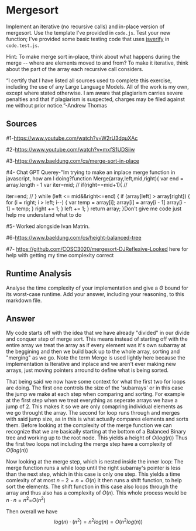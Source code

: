 # Mergesort

Implement an iterative (no recursive calls) and in-place version of mergesort.
Use the template I've provided in `code.js`. Test your new function; I've
provided some basic testing code that uses
[jsverify](https://jsverify.github.io/) in `code.test.js`.

Hint: To make merge sort in-place, think about what happens during the merge --
where are elements moved to and from? To make it iterative, think about the
part of the array each recursive call considers.

“I certify that I have listed all sources used to complete this exercise, including the use
of any Large Language Models. All of the work is my own, except where stated
otherwise. I am aware that plagiarism carries severe penalties and that if plagiarism is
suspected, charges may be filed against me without prior notice.”-Andrew Thomas

## Sources
#1-https://www.youtube.com/watch?v=W2rU3dquXAc

#2-https://www.youtube.com/watch?v=mxfS1UDSiiw

#3-https://www.baeldung.com/cs/merge-sort-in-place

#4- Chat GPT Querey-"Im trying to make an inplace merge function in javascript, how am I doing?function Merge(array,left,mid,right){ var end = array.length - 1 var iter=mid; // if(right==mid+1){ // 

iter=end; // } while (left <= mid&&right<=end) { if (array[left] > array[right]) { for (i = right; i > left; i--) { var temp = array[i]; array[i] = array[i - 1] array[i - 1] = temp; } right += 1; } left += 1; } return array; }Don't give me code just help me understand what to do

#5- Worked alongside Ivan Matrin.

#6-https://www.baeldung.com/cs/height-balanced-tree

#7- https://github.com/COSC3020/mergesort-DJReflexive-Looked here for help with getting my time complexity correct
## Runtime Analysis

Analyse the time complexity of your implementation and give a $\Theta$ bound for
its worst-case runtime. Add your answer, including your reasoning, to this
markdown file.

## Answer

My code starts off with the idea that we have already "divided" in our divide and conquer step of merge sort. This means instead of starting off with the entire array we treat the array as if every element was it's own subarray at the beggining and then we build back up to the whole array, sorting and "merging" as we go. Note the term Merge is used lightly here because the implementation is Iterative and inplace and we aren't ever making new arrays, just moving pointers arround to define what is being sorted.

That being said we now have some context for what the first two for loops are doing. The first one controls the size of the 'subarrays' or in this case the jump we make at each step when comparing and sorting. For example at the first step when we treat everything as seperate arrays we have a jump of 2. This makes it so we are only comapring individual elements as we go throught the array. The second for loop runs through and merges with said jump size, as in this is what actually compares elements and sorts them. Before looking at the complexity of the merge function we can recognize that we are basically starting at the bottom of a Balanced Binary tree and working up to the root node. This yields a height of $O(log(n))$ Thus the first two loops not including the merge step have a complexity of $O(log(n))$

Now looking at the merge step, which is nested inside the inner loop: The merge function runs a while loop until the right subarray's pointer is less than the next step, which in this case is only one step. This yields a time comlexity of at most $n-2=n=O(n)$ It then runs a shift function, to help sort the elements. The shift function in this case also loops through the array and thus also has a complexity of $O(n)$. This whole process would be $n\cdot n=n^2$=$O(n^2)$

Then overall we have $$log(n)\cdot (n^2)=n^2log(n)=O(n^2log(n))$$
